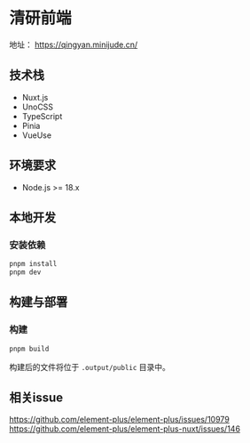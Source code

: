 # 清研前端

地址： https://qingyan.minijude.cn/

## 技术栈

- Nuxt.js
- UnoCSS
- TypeScript
- Pinia
- VueUse

## 环境要求

- Node.js >= 18.x

## 本地开发

### 安装依赖

```bash
pnpm install
pnpm dev
```

## 构建与部署

### 构建

```bash
pnpm build
```

构建后的文件将位于 `.output/public` 目录中。



## 相关issue

https://github.com/element-plus/element-plus/issues/10979
https://github.com/element-plus/element-plus-nuxt/issues/146